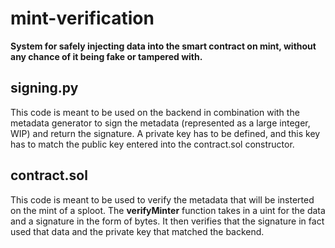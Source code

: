 # mint-verification
**System for safely injecting data into the smart contract on mint, without any chance of it being fake or tampered with.**

## signing.py
This code is meant to be used on the backend in combination with the metadata generator to sign the metadata (represented as a large integer, WIP) and return the signature.
A private key has to be defined, and this key has to match the public key entered into the contract.sol constructor.

## contract.sol
This code is meant to be used to verify the metadata that will be insterted on the mint of a sploot. The **verifyMinter** function takes in a uint for the data and a signature in the form of bytes. It then verifies that the signature in fact used that data and the private key that matched the backend.
